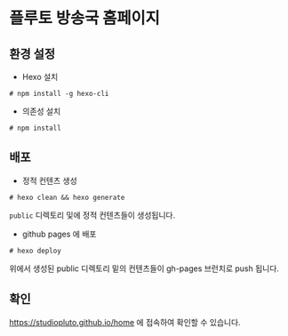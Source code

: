 # 플루토 방송국 홈페이지

## 환경 설정

- Hexo 설치
```
# npm install -g hexo-cli
```

- 의존성 설치
```
# npm install
```

## 배포
- 정적 컨텐츠 생성
```
# hexo clean && hexo generate
```
`public` 디렉토리 및에 정적 컨텐츠들이 생성됩니다.


- github pages 에 배포
```
# hexo deploy
```
위에서 생성된 public 디렉토리 밑의 컨텐츠들이 gh-pages 브런치로 push 됩니다.

## 확인
https://studiopluto.github.io/home 에 접속하여 확인할 수 있습니다.
